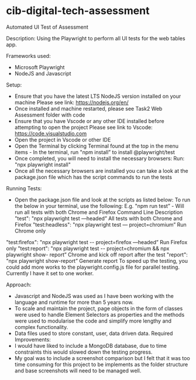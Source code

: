 # cib-digital-tech-assessment
Automated UI Test of Assessment


Description:
Using the Playwright to perform all UI tests for the web tables app.



Frameworks used:
- Microsoft Playwright
- NodeJS and Javascript



Setup:
- Ensure that you have the latest LTS NodeJS version installed on your machine
Please see link: https://nodejs.org/en/
- Once installed and machine restarted, please see Task2 Web Assessment folder
with code
- Ensure that you have Vscode or any other IDE installed before attempting to open the project
Please see link to Vscode: https://code.visualstudio.com
- Open the project in Vscode or other IDE
- Open the Terminal by clicking Terminal found at the top in the menu items - In the terminal, run "npm install” to install @playwright/test
- Once completed, you will need to install the necessary browsers:
Run: "npx playwright install"
- Once all the necessary browsers are installed you can take a look at the package.json file which has the script commands to run the tests



Running Tests:
- Open the package.json file and look at the scripts as listed below:
To run the below in your terminal, use the following:
E.g. "npm run test” - Will run all tests with both Chrome and Firefox
      Command Line
Description
"test": "npx playwright test —headed”
All tests with both Chrome and Firefox
"test:headless": "npx playwright test — project=chromium”
Run Chrome only

"test:firefox": "npx playwright test -- project=firefox —headed”
Run Firefox only
"test:report": "npx playwright test -- project=chromium && npx playwright show- report”
Chrome and kick off report after the test
"report": "npx playwright show-report”
Generate report
To speed up the testing, you could add more works to the playwright.config.js file for parallel testing. Currently I have it set to one worker.


Approach:
- Javascript and NodeJS was used as I have been working with the language and runtime
for more than 5 years now.
- To scale and maintain the project, page objects in the form of classes were used to handle Element Selectors as properties and the methods were used to modularise the code and simplify more lengthy and complex functionality.
- Data files used to store constant, user, data driven data.
Required Improvements:
- I would have liked to include a MongoDB database, due to time constraints this would slowed down the testing progress.
- My goal was to include a screenshot comparison but I felt that it was too time consuming for this project to be implements as the folder structure and base screenshots will need to be managed well.